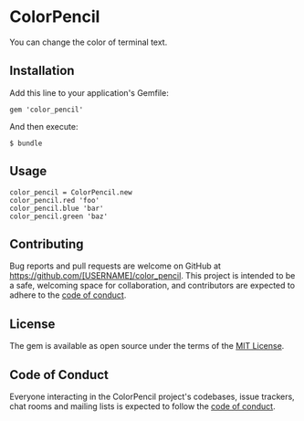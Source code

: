 # ColorPencil

You can change the color of terminal text.

## Installation

Add this line to your application's Gemfile:

```
gem 'color_pencil'
```

And then execute:

```
$ bundle
```

## Usage

```ruby:
color_pencil = ColorPencil.new
color_pencil.red 'foo'
color_pencil.blue 'bar'
color_pencil.green 'baz'
```

## Contributing

Bug reports and pull requests are welcome on GitHub at https://github.com/[USERNAME]/color_pencil. This project is intended to be a safe, welcoming space for collaboration, and contributors are expected to adhere to the [code of conduct](https://github.com/[USERNAME]/color_pencil/blob/main/CODE_OF_CONDUCT.md).

## License

The gem is available as open source under the terms of the [MIT License](https://opensource.org/licenses/MIT).

## Code of Conduct

Everyone interacting in the ColorPencil project's codebases, issue trackers, chat rooms and mailing lists is expected to follow the [code of conduct](https://github.com/[USERNAME]/color_pencil/blob/main/CODE_OF_CONDUCT.md).
